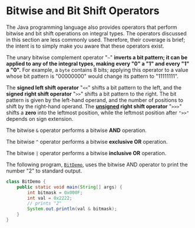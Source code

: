 # Bitwise and Bit Shift Operators

The Java programming language also provides operators that perform bitwise and bit shift operations on integral types. The operators discussed in this section are less commonly used. Therefore, their coverage is brief; the intent is to simply make you aware that these operators exist.

The unary bitwise complement operator "`~`" **inverts a bit pattern; it can be applied to any of the integral types, making every "0" a "1" and every "1" a "0".** For example, a `byte` contains 8 bits; applying this operator to a value whose bit pattern is "00000000" would change its pattern to "11111111".

The **signed left shift operator** "`<<`" shifts a bit pattern to the left, and the **signed right shift operator** "`>>`" shifts a bit pattern to the right. The bit pattern is given by the left-hand operand, and the number of positions to shift by the right-hand operand. The **<u>unsigned</u> right shift operator** "`>>>`" shifts a **zero** into the leftmost position, while the leftmost position after `">>"` depends on sign extension.

The bitwise `&` operator performs a bitwise **AND** operation.

The bitwise `^` operator performs a bitwise **exclusive OR** operation.

The bitwise `|` operator performs a bitwise **inclusive OR** operation.

The following program, [`BitDemo`](https://docs.oracle.com/javase/tutorial/java/nutsandbolts/examples/BitDemo.java), uses the bitwise AND operator to print the number "2" to standard output.

```java
class BitDemo {
    public static void main(String[] args) {
        int bitmask = 0x000F;
        int val = 0x2222;
        // prints "2"
        System.out.println(val & bitmask);
    }
}
```